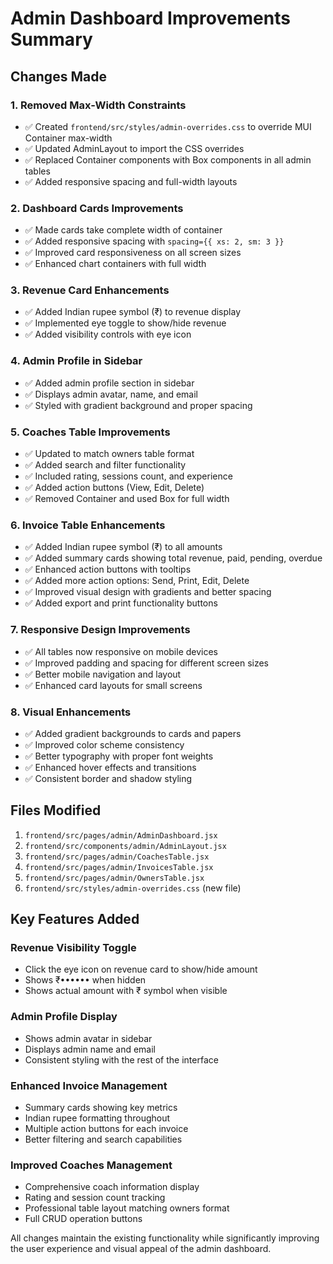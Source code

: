# Admin Dashboard Improvements Summary

## Changes Made

### 1. Removed Max-Width Constraints
- ✅ Created `frontend/src/styles/admin-overrides.css` to override MUI Container max-width
- ✅ Updated AdminLayout to import the CSS overrides
- ✅ Replaced Container components with Box components in all admin tables
- ✅ Added responsive spacing and full-width layouts

### 2. Dashboard Cards Improvements
- ✅ Made cards take complete width of container
- ✅ Added responsive spacing with `spacing={{ xs: 2, sm: 3 }}`
- ✅ Improved card responsiveness on all screen sizes
- ✅ Enhanced chart containers with full width

### 3. Revenue Card Enhancements
- ✅ Added Indian rupee symbol (₹) to revenue display
- ✅ Implemented eye toggle to show/hide revenue
- ✅ Added visibility controls with eye icon

### 4. Admin Profile in Sidebar
- ✅ Added admin profile section in sidebar
- ✅ Displays admin avatar, name, and email
- ✅ Styled with gradient background and proper spacing

### 5. Coaches Table Improvements
- ✅ Updated to match owners table format
- ✅ Added search and filter functionality
- ✅ Included rating, sessions count, and experience
- ✅ Added action buttons (View, Edit, Delete)
- ✅ Removed Container and used Box for full width

### 6. Invoice Table Enhancements
- ✅ Added Indian rupee symbol (₹) to all amounts
- ✅ Added summary cards showing total revenue, paid, pending, overdue
- ✅ Enhanced action buttons with tooltips
- ✅ Added more action options: Send, Print, Edit, Delete
- ✅ Improved visual design with gradients and better spacing
- ✅ Added export and print functionality buttons

### 7. Responsive Design Improvements
- ✅ All tables now responsive on mobile devices
- ✅ Improved padding and spacing for different screen sizes
- ✅ Better mobile navigation and layout
- ✅ Enhanced card layouts for small screens

### 8. Visual Enhancements
- ✅ Added gradient backgrounds to cards and papers
- ✅ Improved color scheme consistency
- ✅ Better typography with proper font weights
- ✅ Enhanced hover effects and transitions
- ✅ Consistent border and shadow styling

## Files Modified

1. `frontend/src/pages/admin/AdminDashboard.jsx`
2. `frontend/src/components/admin/AdminLayout.jsx`
3. `frontend/src/pages/admin/CoachesTable.jsx`
4. `frontend/src/pages/admin/InvoicesTable.jsx`
5. `frontend/src/pages/admin/OwnersTable.jsx`
6. `frontend/src/styles/admin-overrides.css` (new file)

## Key Features Added

### Revenue Visibility Toggle
- Click the eye icon on revenue card to show/hide amount
- Shows ₹•••••• when hidden
- Shows actual amount with ₹ symbol when visible

### Admin Profile Display
- Shows admin avatar in sidebar
- Displays admin name and email
- Consistent styling with the rest of the interface

### Enhanced Invoice Management
- Summary cards showing key metrics
- Indian rupee formatting throughout
- Multiple action buttons for each invoice
- Better filtering and search capabilities

### Improved Coaches Management
- Comprehensive coach information display
- Rating and session count tracking
- Professional table layout matching owners format
- Full CRUD operation buttons

All changes maintain the existing functionality while significantly improving the user experience and visual appeal of the admin dashboard.